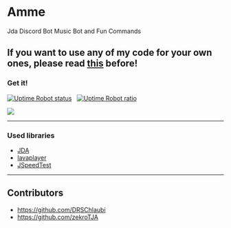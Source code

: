 # Amme
Jda Discord Bot Music Bot and Fun Commands

If you want to use any of my code for your own ones, please read **[this](https://gist.github.com/LeeDJD/84728abf90213994f49cd26e15d41958#file-lee-code-policy-md)** before!
-----
### Get it!
[![Uptime Robot status](https://img.shields.io/uptimerobot/status/m779430970-e7fbeac99e0f5b24c277880c.svg)](https://stats.uptimerobot.com/pZGLnSX0G) &nbsp;
[![Uptime Robot ratio](https://img.shields.io/uptimerobot/ratio/m779430970-e7fbeac99e0f5b24c277880c.svg)](https://stats.uptimerobot.com/pZGLnSX0G)

<a href="https://discordapp.com/oauth2/authorize?client_id=358288923065319426&scope=bot&permissions=1610083415"><img src="https://github.com/LeeDJD/Amme/blob/master/web/Get_It.png?raw=true"/></a>

-----
### Used libraries

- <a href="https://github.com/DV8FromTheWorld/JDA">JDA</a>
- <a href="https://github.com/sedmelluq/lavaplayer">lavaplayer</a>
- <a href="https://github.com/bertrandmartel/speed-test-lib">JSpeedTest</a>

-----
## Contributors
  - https://github.com/DRSChlaubi
  - https://github.com/zekroTJA
